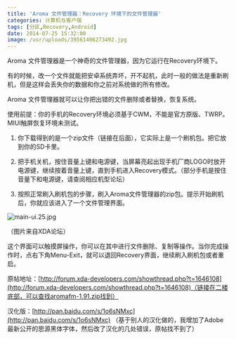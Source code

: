 ```yaml
---
title: 'Aroma 文件管理器：Recovery 环境下的文件管理器'
categories: 计算机与客户端
tags: [分区,Recovery,Android]
date: 2014-07-25 15:32:00
image: /usr/uploads/39561406273492.jpg
---
```

Aroma 文件管理器是一个神奇的文件管理器，因为它运行在Recovery环境下。

有的时候，改一个文件就能把安卓系统弄坏，开不起机，此时一般的做法是重新刷机，但是这样会丢失你的数据和你之前对系统做的所有修改。

Aroma 文件管理器就可以让你把出错的文件删除或者替换，恢复系统。

使用前提：你的手机的Recovery环境必须基于CWM，不能是官方原版、TWRP。MIUI触屏恢复环境未测试。</p><ol class=" list-paddingleft-2" style="list-style-type: decimal;"><li><p>你下载得到的是一个zip文件（链接在后面），它实际上是一个刷机包。把它放到你的SD卡里。</p></li><li><p>把手机关机，按住音量上键和电源键，当屏幕亮起出现手机厂商LOGO时放开电源键，继续按着音量上键，直到手机进入Recovery模式。（部分手机是按住音量下和电源键，请查阅相应机型论坛）</p></li><li><p>按照正常刷入刷机包的步骤，刷入Aroma文件管理器的zip包。提示开始刷机后，你就应该进入了一个文件管理界面。</p></li></ol><p><img src="/usr/uploads/39561406273492.jpg" title="main-ui.25.jpg"/>

（图片来自XDA论坛）

这个界面可以触摸屏操作，你可以在其中进行文件删除、复制等操作。当你完成操作时，点右下角Menu-Exit，就可以退回Recovery界面，继续刷入刷机包或者重启。

原帖地址：[http://forum.xda-developers.com/showthread.php?t=1646108](http://forum.xda-developers.com/showthread.php?t=1646108)（链接在二楼底部，可以查找aromafm-1.91.zip找到）

汉化版：[http://pan.baidu.com/s/1o6sNMxc](http://pan.baidu.com/s/1o6sNMxc) （基于别人的汉化做的，我增加了Adobe最新公开的思源黑体字体，然后改了汉化的几处错误，原帖找不到了）</p>
